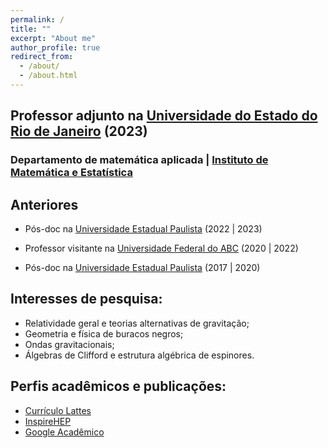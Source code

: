 ```yaml
---
permalink: /
title: ""
excerpt: "About me"
author_profile: true
redirect_from: 
  - /about/
  - /about.html
---
```


## Professor adjunto na [Universidade do Estado do Rio de Janeiro](https://www.uerj.br/) (2023)
### Departamento de matemática aplicada \| [Instituto de Matemática e Estatística](https://www.ime.uerj.br/)

## Anteriores

- Pós-doc na [Universidade Estadual Paulista](https://www.feg.unesp.br/) (2022 \| 2023)

- Professor visitante na [Universidade Federal do ABC](https://www.ufabc.edu.br/) (2020 \| 2022)

- Pós-doc na [Universidade Estadual Paulista](https://www.feg.unesp.br/) (2017 \| 2020)

## Interesses de pesquisa:
- Relatividade geral e teorias alternativas de gravitação;
- Geometria e física de buracos negros;
- Ondas gravitacionais;
- Álgebras de Clifford e estrutura algébrica de espinores.


## Perfis acadêmicos e publicações:

* [Currículo Lattes](http://lattes.cnpq.br/4387593644266917)
* [InspireHEP](https://inspirehep.net/authors/1403051)
* [Google Acadêmico](https://scholar.google.com/citations?user=MaU0H1UAAAAJ)


